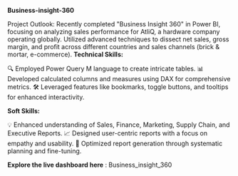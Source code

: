 **Business-insight-360**

Project Outlook: Recently completed "Business Insight 360" in Power BI, focusing on analyzing sales performance for AtliQ, a hardware company operating globally. Utilized advanced techniques to dissect net sales, gross margin, and profit across different countries and sales channels (brick & mortar, e-commerce).
**Technical Skills:**

🔍 Employed Power Query M language to create intricate tables. 📊 Developed calculated columns and measures using DAX for comprehensive metrics. 🛠️ Leveraged features like bookmarks, toggle buttons, and tooltips for enhanced interactivity.

**Soft Skills:**

💡 Enhanced understanding of Sales, Finance, Marketing, Supply Chain, and Executive Reports. 📈 Designed user-centric reports with a focus on empathy and usability. 🔄 Optimized report generation through systematic planning and fine-tuning.

**Explore the live dashboard here** : Business_insight_360
